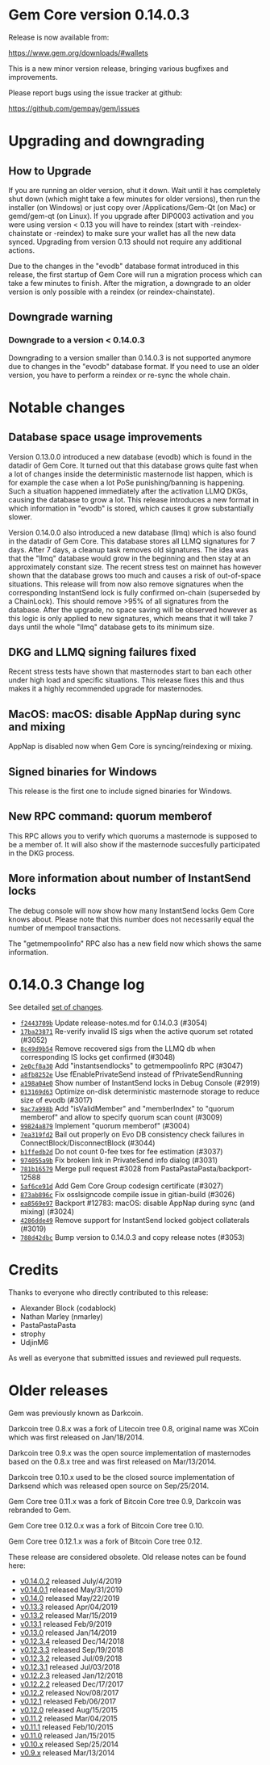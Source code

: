 Gem Core version 0.14.0.3
==========================

Release is now available from:

  <https://www.gem.org/downloads/#wallets>

This is a new minor version release, bringing various bugfixes and improvements.

Please report bugs using the issue tracker at github:

  <https://github.com/gempay/gem/issues>


Upgrading and downgrading
=========================

How to Upgrade
--------------

If you are running an older version, shut it down. Wait until it has completely
shut down (which might take a few minutes for older versions), then run the
installer (on Windows) or just copy over /Applications/Gem-Qt (on Mac) or
gemd/gem-qt (on Linux). If you upgrade after DIP0003 activation and you were
using version < 0.13 you will have to reindex (start with -reindex-chainstate
or -reindex) to make sure your wallet has all the new data synced. Upgrading from
version 0.13 should not require any additional actions.

Due to the changes in the "evodb" database format introduced in this release, the
first startup of Gem Core will run a migration process which can take a few minutes
to finish. After the migration, a downgrade to an older version is only possible with
a reindex (or reindex-chainstate).

Downgrade warning
-----------------

### Downgrade to a version < 0.14.0.3

Downgrading to a version smaller than 0.14.0.3 is not supported anymore due to changes
in the "evodb" database format. If you need to use an older version, you have to perform
a reindex or re-sync the whole chain.

Notable changes
===============

Database space usage improvements
--------------------------------
Version 0.13.0.0 introduced a new database (evodb) which is found in the datadir of Gem Core. It turned
out that this database grows quite fast when a lot of changes inside the deterministic masternode list happen,
which is for example the case when a lot PoSe punishing/banning is happening. Such a situation happened
immediately after the activation LLMQ DKGs, causing the database to grow a lot. This release introduces
a new format in which information in "evodb" is stored, which causes it grow substantially slower.  

Version 0.14.0.0 also introduced a new database (llmq) which is also found in the datadir of Gem Core.
This database stores all LLMQ signatures for 7 days. After 7 days, a cleanup task removes old signatures.
The idea was that the "llmq" database would grow in the beginning and then stay at an approximately constant
size. The recent stress test on mainnet has however shown that the database grows too much and causes a risk
of out-of-space situations. This release will from now also remove signatures when the corresponding InstantSend
lock is fully confirmed on-chain (superseded by a ChainLock). This should remove >95% of all signatures from
the database. After the upgrade, no space saving will be observed however as this logic is only applied to new
signatures, which means that it will take 7 days until the whole "llmq" database gets to its minimum size.

DKG and LLMQ signing failures fixed
-----------------------------------
Recent stress tests have shown that masternodes start to ban each other under high load and specific situations.
This release fixes this and thus makes it a highly recommended upgrade for masternodes.

MacOS: macOS: disable AppNap during sync and mixing
---------------------------------------------------
AppNap is disabled now when Gem Core is syncing/reindexing or mixing.

Signed binaries for Windows
---------------------------
This release is the first one to include signed binaries for Windows.

New RPC command: quorum memberof <proTxHash>
--------------------------------------------
This RPC allows you to verify which quorums a masternode is supposed to be a member of. It will also show
if the masternode succesfully participated in the DKG process.

More information about number of InstantSend locks
--------------------------------------------------
The debug console will now show how many InstantSend locks Gem Core knows about. Please note that this number
does not necessarily equal the number of mempool transactions.

The "getmempoolinfo" RPC also has a new field now which shows the same information.

0.14.0.3 Change log
===================

See detailed [set of changes](https://github.com/gempay/gem/compare/v0.14.0.2...gempay:v0.14.0.3).

- [`f2443709b`](https://github.com/gempay/gem/commit/f2443709b) Update release-notes.md for 0.14.0.3 (#3054)
- [`17ba23871`](https://github.com/gempay/gem/commit/17ba23871) Re-verify invalid IS sigs when the active quorum set rotated (#3052)
- [`8c49d9b54`](https://github.com/gempay/gem/commit/8c49d9b54) Remove recovered sigs from the LLMQ db when corresponding IS locks get confirmed (#3048)
- [`2e0cf8a30`](https://github.com/gempay/gem/commit/2e0cf8a30) Add "instantsendlocks" to getmempoolinfo RPC (#3047)
- [`a8fb8252e`](https://github.com/gempay/gem/commit/a8fb8252e) Use fEnablePrivateSend instead of fPrivateSendRunning
- [`a198a04e0`](https://github.com/gempay/gem/commit/a198a04e0) Show number of InstantSend locks in Debug Console (#2919)
- [`013169d63`](https://github.com/gempay/gem/commit/013169d63) Optimize on-disk deterministic masternode storage to reduce size of evodb (#3017)
- [`9ac7a998b`](https://github.com/gempay/gem/commit/9ac7a998b) Add "isValidMember" and "memberIndex" to "quorum memberof" and allow to specify quorum scan count (#3009)
- [`99824a879`](https://github.com/gempay/gem/commit/99824a879) Implement "quorum memberof" (#3004)
- [`7ea319fd2`](https://github.com/gempay/gem/commit/7ea319fd2) Bail out properly on Evo DB consistency check failures in ConnectBlock/DisconnectBlock (#3044)
- [`b1ffedb2d`](https://github.com/gempay/gem/commit/b1ffedb2d) Do not count 0-fee txes for fee estimation (#3037)
- [`974055a9b`](https://github.com/gempay/gem/commit/974055a9b) Fix broken link in PrivateSend info dialog (#3031)
- [`781b16579`](https://github.com/gempay/gem/commit/781b16579) Merge pull request #3028 from PastaPastaPasta/backport-12588
- [`5af6ce91d`](https://github.com/gempay/gem/commit/5af6ce91d) Add Gem Core Group codesign certificate (#3027)
- [`873ab896c`](https://github.com/gempay/gem/commit/873ab896c) Fix osslsigncode compile issue in gitian-build (#3026)
- [`ea8569e97`](https://github.com/gempay/gem/commit/ea8569e97) Backport #12783: macOS: disable AppNap during sync (and mixing) (#3024)
- [`4286dde49`](https://github.com/gempay/gem/commit/4286dde49) Remove support for InstantSend locked gobject collaterals (#3019)
- [`788d42dbc`](https://github.com/gempay/gem/commit/788d42dbc) Bump version to 0.14.0.3 and copy release notes (#3053)

Credits
=======

Thanks to everyone who directly contributed to this release:

- Alexander Block (codablock)
- Nathan Marley (nmarley)
- PastaPastaPasta
- strophy
- UdjinM6

As well as everyone that submitted issues and reviewed pull requests.

Older releases
==============

Gem was previously known as Darkcoin.

Darkcoin tree 0.8.x was a fork of Litecoin tree 0.8, original name was XCoin
which was first released on Jan/18/2014.

Darkcoin tree 0.9.x was the open source implementation of masternodes based on
the 0.8.x tree and was first released on Mar/13/2014.

Darkcoin tree 0.10.x used to be the closed source implementation of Darksend
which was released open source on Sep/25/2014.

Gem Core tree 0.11.x was a fork of Bitcoin Core tree 0.9,
Darkcoin was rebranded to Gem.

Gem Core tree 0.12.0.x was a fork of Bitcoin Core tree 0.10.

Gem Core tree 0.12.1.x was a fork of Bitcoin Core tree 0.12.

These release are considered obsolete. Old release notes can be found here:

- [v0.14.0.2](https://github.com/gempay/gem/blob/master/doc/release-notes/gem/release-notes-0.14.0.2.md) released July/4/2019
- [v0.14.0.1](https://github.com/gempay/gem/blob/master/doc/release-notes/gem/release-notes-0.14.0.1.md) released May/31/2019
- [v0.14.0](https://github.com/gempay/gem/blob/master/doc/release-notes/gem/release-notes-0.14.0.md) released May/22/2019
- [v0.13.3](https://github.com/gempay/gem/blob/master/doc/release-notes/gem/release-notes-0.13.3.md) released Apr/04/2019
- [v0.13.2](https://github.com/gempay/gem/blob/master/doc/release-notes/gem/release-notes-0.13.2.md) released Mar/15/2019
- [v0.13.1](https://github.com/gempay/gem/blob/master/doc/release-notes/gem/release-notes-0.13.1.md) released Feb/9/2019
- [v0.13.0](https://github.com/gempay/gem/blob/master/doc/release-notes/gem/release-notes-0.13.0.md) released Jan/14/2019
- [v0.12.3.4](https://github.com/gempay/gem/blob/master/doc/release-notes/gem/release-notes-0.12.3.4.md) released Dec/14/2018
- [v0.12.3.3](https://github.com/gempay/gem/blob/master/doc/release-notes/gem/release-notes-0.12.3.3.md) released Sep/19/2018
- [v0.12.3.2](https://github.com/gempay/gem/blob/master/doc/release-notes/gem/release-notes-0.12.3.2.md) released Jul/09/2018
- [v0.12.3.1](https://github.com/gempay/gem/blob/master/doc/release-notes/gem/release-notes-0.12.3.1.md) released Jul/03/2018
- [v0.12.2.3](https://github.com/gempay/gem/blob/master/doc/release-notes/gem/release-notes-0.12.2.3.md) released Jan/12/2018
- [v0.12.2.2](https://github.com/gempay/gem/blob/master/doc/release-notes/gem/release-notes-0.12.2.2.md) released Dec/17/2017
- [v0.12.2](https://github.com/gempay/gem/blob/master/doc/release-notes/gem/release-notes-0.12.2.md) released Nov/08/2017
- [v0.12.1](https://github.com/gempay/gem/blob/master/doc/release-notes/gem/release-notes-0.12.1.md) released Feb/06/2017
- [v0.12.0](https://github.com/gempay/gem/blob/master/doc/release-notes/gem/release-notes-0.12.0.md) released Aug/15/2015
- [v0.11.2](https://github.com/gempay/gem/blob/master/doc/release-notes/gem/release-notes-0.11.2.md) released Mar/04/2015
- [v0.11.1](https://github.com/gempay/gem/blob/master/doc/release-notes/gem/release-notes-0.11.1.md) released Feb/10/2015
- [v0.11.0](https://github.com/gempay/gem/blob/master/doc/release-notes/gem/release-notes-0.11.0.md) released Jan/15/2015
- [v0.10.x](https://github.com/gempay/gem/blob/master/doc/release-notes/gem/release-notes-0.10.0.md) released Sep/25/2014
- [v0.9.x](https://github.com/gempay/gem/blob/master/doc/release-notes/gem/release-notes-0.9.0.md) released Mar/13/2014


